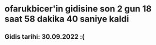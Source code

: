 # ofarukbicer'in gidisine son 2 gun 18 saat 58 dakika 40 saniye kaldi

## Gidis tarihi: 30.09.2022 :(